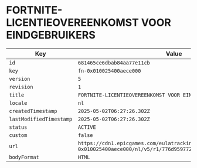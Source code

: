 # FORTNITE-LICENTIEOVEREENKOMST VOOR EINDGEBRUIKERS

| Key | Value |
| --- | ----- |
| `id` | `681465ce6dbab84aa77e11cb` |
| `key` | `fn-0x010025400aece000` |
| `version` | `5` |
| `revision` | `1` |
| `title` | `FORTNITE-LICENTIEOVEREENKOMST VOOR EINDGEBRUIKERS` |
| `locale` | `nl` |
| `createdTimestamp` | `2025-05-02T06:27:26.302Z` |
| `lastModifiedTimestamp` | `2025-05-02T06:27:26.302Z` |
| `status` | `ACTIVE` |
| `custom` | `false` |
| `url` | `https://cdn1.epicgames.com/eulatracking-download/fn-0x010025400aece000/nl/v5/r1/776d959772b8288b59192d442d3898ba.pdf` |
| `bodyFormat` | `HTML` |
